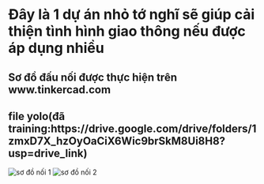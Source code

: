 <H1>Đây là 1 dự án nhỏ tớ nghĩ sẽ giúp cải thiện tình hình giao thông nếu được áp dụng nhiều</H1>
<H2>Sơ đồ đấu nối được thực hiện trên www.tinkercad.com</H2>
<H2>file yolo(đã training:https://drive.google.com/drive/folders/1zmxD7X_hzOyOaCiX6Wic9brSkM8Ui8H8?usp=drive_link)</H2>
<body>

![sơ đồ nối 1](https://ik.imagekit.io/DuongCG/project%20github/traffic%20system/s%C6%A1%20%C4%91%E1%BB%93%20%C4%91%E1%BA%A5u%20n%E1%BB%91i.png?updatedAt=1740498000522)
![sơ đồ nối 2](https://ik.imagekit.io/DuongCG/project%20github/traffic%20system/s%C6%A1%20%C4%91%E1%BB%93%20%C4%91%E1%BA%A5u%20n%E1%BB%91i%202.png?updatedAt=1740498000397)
  
</body>
